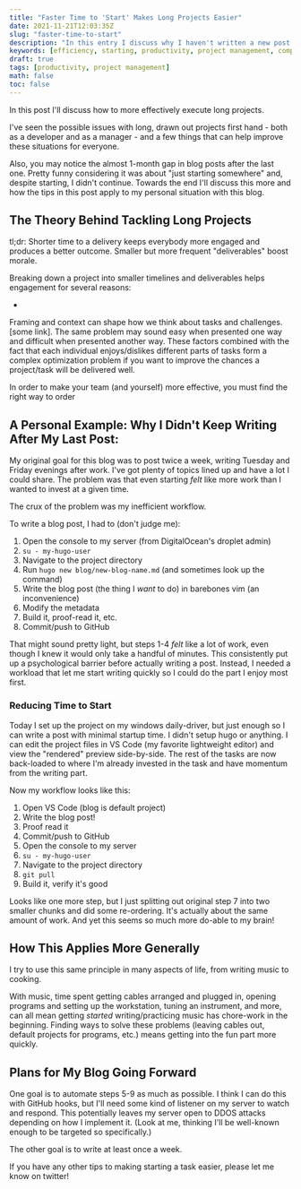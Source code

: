 ```yaml
---
title: "Faster Time to 'Start' Makes Long Projects Easier"
date: 2021-11-21T12:03:35Z
slug: "faster-time-to-start"
description: "In this entry I discuss why I haven't written a new post in almost a month. Reducing the effort to start a task can be the key to following through and completing the work."
keywords: [efficiency, starting, productivity, project management, completion]
draft: true
tags: [productivity, project management]
math: false
toc: false
---
```


In this post I'll discuss how to more effectively execute long projects.

I've seen the possible issues with long, drawn out projects first hand - both as a developer and as a manager - and a few things that can help improve these situations for everyone.

Also, you may notice the almost 1-month gap in blog posts after the last one. Pretty funny considering it was about "just starting somewhere" and, despite starting, I didn't continue. Towards the end I'll discuss this more and how the tips in this post apply to my personal situation with this blog.

## The Theory Behind Tackling Long Projects

tl;dr: Shorter time to a delivery keeps everybody more engaged and produces a better outcome. Smaller but more frequent "deliverables" boost morale.

Breaking down a project into smaller timelines and deliverables helps engagement for several reasons:

-  

Framing and context can shape how we think about tasks and challenges. [some link]. The same problem may sound easy when presented one way and difficult when presented another way. These factors combined with the fact that each individual enjoys/dislikes different parts of tasks form a complex optimization problem if you want to improve the chances a project/task will be delivered well.

In order to make your team (and yourself) more effective, you must find the right way to order

## A Personal Example: Why I Didn't Keep Writing After My Last Post:

My original goal for this blog was to post twice a week, writing Tuesday and Friday evenings after work. I've got plenty of topics lined up and have a lot I could share. The problem was that even starting *felt* like more work than I wanted to invest at a given time.

The crux of the problem was my inefficient workflow. 

To write a blog post, I had to (don't judge me):

1. Open the console to my server (from DigitalOcean's droplet admin)
2. `su - my-hugo-user`
3. Navigate to the project directory
4. Run `hugo new blog/new-blog-name.md` (and sometimes look up the command)
5. Write the blog post (the thing I *want* to do) in barebones vim (an inconvenience)
6. Modify the metadata
7. Build it, proof-read it, etc.
8. Commit/push to GitHub

That might sound pretty light, but steps 1-4 *felt* like a lot of work, even though I knew it would only take a handful of minutes. This consistently put up a psychological barrier before actually writing a post. Instead, I needed a workload that let me start writing quickly so I could do the part I enjoy most first.

### Reducing Time to Start

Today I set up the project on my windows daily-driver, but just enough so I can write a post with minimal startup time. I didn't setup hugo or anything. I can edit the project files in VS Code (my favorite lightweight editor) and view the "rendered" preview side-by-side. The rest of the tasks are now back-loaded to where I'm already invested in the task and have momentum from the writing part.

Now my workflow looks like this:

1. Open VS Code (blog is default project)
2. Write the blog post!
3. Proof read it
4. Commit/push to GitHub
5. Open the console to my server
6. `su - my-hugo-user`
7. Navigate to the project directory
8. `git pull`
9. Build it, verify it's good

Looks like one more step, but I just splitting out original step 7 into two smaller chunks and did some re-ordering. It's actually about the same amount of work. And yet this seems so much more do-able to my brain!

## How This Applies More Generally

I try to use this same principle in many aspects of life, from writing music to cooking.

With music, time spent getting cables arranged and plugged in, opening programs and setting up the workstation, tuning an instrument, and more, can all mean getting *started* writing/practicing music has chore-work in the beginning. Finding ways to solve these problems (leaving cables out, default projects for programs, etc.) means getting into the fun part more quickly.

## Plans for My Blog Going Forward

One goal is to automate steps 5-9 as much as possible. I think I can do this with GitHub hooks, but I'll need some kind of listener on my server to watch and respond. This potentially leaves my server open to DDOS attacks depending on how I implement it. (Look at me, thinking I'll be well-known enough to be targeted so specifically.)

The other goal is to write at least once a week.

If you have any other tips to making starting a task easier, please let me know on twitter!